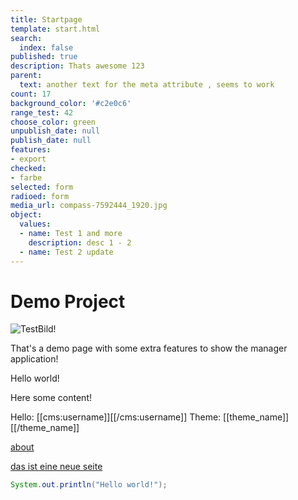```yaml
---
title: Startpage
template: start.html
search:
  index: false
published: true
description: Thats awesome 123
parent:
  text: another text for the meta attribute , seems to work
count: 17
background_color: '#c2e0c6'
range_test: 42
choose_color: green
unpublish_date: null
publish_date: null
features:
- export
checked:
- farbe
selected: form
radioed: form
media_url: compass-7592444_1920.jpg
object:
  values:
  - name: Test 1 and more
    description: desc 1 - 2
  - name: Test 2 update
---
```


# Demo Project

![TestBild!](/media/images/test.jpg?format=small)

That's a demo page with some extra features to show the manager application!

Hello world!

Here some content!

Hello: [[cms:username]][[/cms:username]]
Theme: [[theme_name]][[/theme_name]]

[about](/about)

[das ist eine neue seite](/das-ist-eine-neue-seite)


```java
System.out.println("Hello world!");
```
